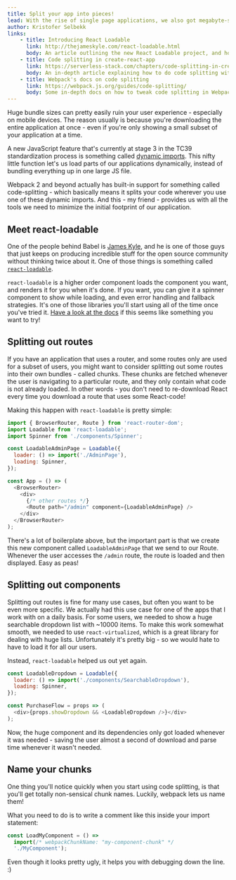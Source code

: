 ```yaml
---
title: Split your app into pieces!
lead: With the rise of single page applications, we also got megabyte-sized bundles of JavaScript code to download and compile before we could show anything to the user. THIS ENDS NOW!
author: Kristofer Selbekk
links:
    - title: Introducing React Loadable
      link: http://thejameskyle.com/react-loadable.html
      body: An article outlining the new React Loadable project, and how to use it
    - title: Code splitting in create-react-app
      link: https://serverless-stack.com/chapters/code-splitting-in-create-react-app.html
      body: An in-depth article explaining how to do code splitting without any helper libraries. Insightful!
    - title: Webpack's docs on code splitting
      link: https://webpack.js.org/guides/code-splitting/
      body: Some in-depth docs on how to tweak code splitting in Webpack. Not always needed, but nice to know!
---
```


Huge bundle sizes can pretty easily ruin your user experience - especially on mobile devices. The reason usually is
because you're downloading the entire application at once - even if you're only showing a small subset of your
application at a time.

A new JavaScript feature that's currently at stage 3 in the TC39 standardization process is something called [dynamic
imports](https://github.com/tc39/proposal-dynamic-import). This nifty little function let's us load parts of our
applications dynamically, instead of bundling everything up in one large JS file.

Webpack 2 and beyond actually has built-in support for something called code-splitting - which basically means it splits
your code wherever you use one of these dynamic imports. And this - my friend - provides us with all the tools we need
to minimize the initial footprint of our application.

## Meet react-loadable

One of the people behind Babel is [James Kyle](https://twitter.com/thejameskyle), and he is one of those guys that
just keeps on producing incredible stuff for the open source community without thinking twice about it. One of those
things is something called [`react-loadable`](https://github.com/thejameskyle/react-loadable).

`react-loadable` is a higher order component loads the component you want, and renders it for you when it's done. If
you want, you can give it a spinner component to show while loading, and even error handling and fallback strategies.
It's one of those libraries you'll start using all of the time once you've tried it. [Have a look at the
docs](https://github.com/thejameskyle/react-loadable) if this seems like something you want to try!

## Splitting out routes

If you have an application that uses a router, and some routes only are used for a subset of users, you might want to
consider splitting out some routes into their own bundles - called chunks. These chunks are fetched whenever the user
is navigating to a particular route, and they only contain what code is not already loaded. In other words - you don't
need to re-download React every time you download a route that uses some React-code!

Making this happen with `react-loadable` is pretty simple:

```javascript
import { BrowserRouter, Route } from 'react-router-dom';
import Loadable from 'react-loadable';
import Spinner from './components/Spinner';

const LoadableAdminPage = Loadable({
  loader: () => import('./AdminPage'),
  loading: Spinner,
});

const App = () => (
  <BrowserRouter>
    <div>
      {/* other routes */}
      <Route path="/admin" component={LoadableAdminPage} />
    </div>
  </BrowserRouter>
);
```

There's a lot of boilerplate above, but the important part is that we create this new component called
`LoadableAdminPage` that we send to our Route. Whenever the user accesses the `/admin` route, the route is loaded
and then displayed. Easy as peas!

## Splitting out components

Splitting out routes is fine for many use cases, but often you want to be even more specific. We actually had this
use case for one of the apps that I work with on a daily basis. For some users, we needed to show a huge searchable
dropdown list with ~10000 items. To make this work somewhat smooth, we needed to use `react-virtualized`, which is a
great library for dealing with huge lists. Unfortunately it's pretty big - so we would hate to have to load it for
all our users.

Instead, `react-loadable` helped us out yet again.

```javascript
const LoadableDropdown = Loadable({
  loader: () => import('./components/SearchableDropdown'),
  loading: Spinner,
});

const PurchaseFlow = props => (
  <div>{props.showDropdown && <LoadableDropdown />}</div>
);
```

Now, the huge component and its dependencies only got loaded whenever it was needed - saving the user almost a second
of download and parse time whenever it wasn't needed.

## Name your chunks

One thing you'll notice quickly when you start using code splitting, is that you'll get totally non-sensical chunk
names. Luckily, webpack lets us name them!

What you need to do is to write a comment like this inside your import statement:

```javascript
const LoadMyComponent = () =>
  import(/* webpackChunkName: "my-component-chunk" */
  './MyComponent');
```

Even though it looks pretty ugly, it helps you with debugging down the line. :)
